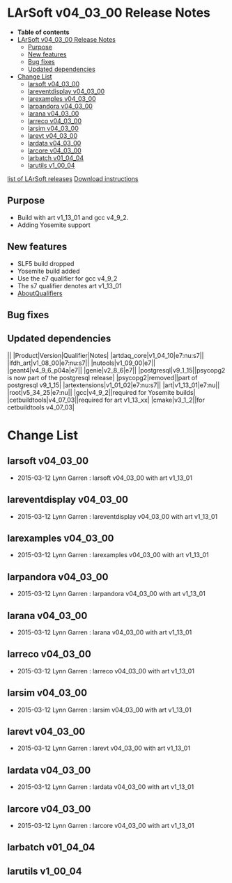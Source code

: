 LArSoft v04\_03\_00 Release Notes
======================================================================

-   **Table of contents**
-   [LArSoft v04\_03\_00 Release Notes](#LArSoft-v04_03_00-Release-Notes)
    -   [Purpose](#Purpose)
    -   [New features](#New-features)
    -   [Bug fixes](#Bug-fixes)
    -   [Updated dependencies](#Updated-dependencies)
-   [Change List](#Change-List)
    -   [larsoft v04\_03\_00](#larsoft-v04_03_00)
    -   [lareventdisplay v04\_03\_00](#lareventdisplay-v04_03_00)
    -   [larexamples v04\_03\_00](#larexamples-v04_03_00)
    -   [larpandora v04\_03\_00](#larpandora-v04_03_00)
    -   [larana v04\_03\_00](#larana-v04_03_00)
    -   [larreco v04\_03\_00](#larreco-v04_03_00)
    -   [larsim v04\_03\_00](#larsim-v04_03_00)
    -   [larevt v04\_03\_00](#larevt-v04_03_00)
    -   [lardata v04\_03\_00](#lardata-v04_03_00)
    -   [larcore v04\_03\_00](#larcore-v04_03_00)
    -   [larbatch v01\_04\_04](#larbatch-v01_04_04)
    -   [larutils v1\_00\_04](#larutils-v1_00_04)

[list of LArSoft releases](LArSoft_release_list)
[Download instructions](http://scisoft.fnal.gov/scisoft/bundles/larsoft/v04_03_00/larsoft-v04_03_00.html)

Purpose
--------------------

-   Build with art v1\_13\_01 and gcc v4\_9\_2.
-   Adding Yosemite support

New features
------------------------------

-   SLF5 build dropped
-   Yosemite build added
-   Use the e7 qualifier for gcc v4\_9\_2
-   The s7 qualifier denotes art v1\_13\_01
-   [AboutQualifiers](/redmine/projects/cet-is-public/wiki/AboutQualifiers)

Bug fixes
------------------------

Updated dependencies
----------------------------------------------

||
|Product|Version|Qualifier|Notes|
|artdaq\_core|v1\_04\_10|e7:nu:s7||
|ifdh\_art|v1\_08\_00|e7:nu:s7||
|nutools|v1\_09\_00|e7||
|geant4|v4\_9\_6\_p04a|e7||
|genie|v2\_8\_6|e7||
|postgresql|v9\_1\_15||psycopg2 is now part of the postgresql release|
|psycopg2|removed||part of postgresql v9\_1\_15|
|artextensions|v1\_01\_02|e7:nu:s7||
|art|v1\_13\_01|e7:nu||
|root|v5\_34\_25|e7:nu||
|gcc|v4\_9\_2||required for Yosemite builds|
|cetbuildtools|v4\_07\_03||required for art v1\_13\_xx|
|cmake|v3\_1\_2||for cetbuildtools v4\_07\_03|

Change List
============================

larsoft v04\_03\_00
------------------------------------------

-   2015-03-12 Lynn Garren : larsoft v04\_03\_00 with art v1\_13\_01

lareventdisplay v04\_03\_00
----------------------------------------------------------

-   2015-03-12 Lynn Garren : lareventdisplay v04\_03\_00 with art v1\_13\_01

larexamples v04\_03\_00
--------------------------------------------------

-   2015-03-12 Lynn Garren : larexamples v04\_03\_00 with art v1\_13\_01

larpandora v04\_03\_00
------------------------------------------------

-   2015-03-12 Lynn Garren : larpandora v04\_03\_00 with art v1\_13\_01

larana v04\_03\_00
----------------------------------------

-   2015-03-12 Lynn Garren : larana v04\_03\_00 with art v1\_13\_01

larreco v04\_03\_00
------------------------------------------

-   2015-03-12 Lynn Garren : larreco v04\_03\_00 with art v1\_13\_01

larsim v04\_03\_00
----------------------------------------

-   2015-03-12 Lynn Garren : larsim v04\_03\_00 with art v1\_13\_01

larevt v04\_03\_00
----------------------------------------

-   2015-03-12 Lynn Garren : larevt v04\_03\_00 with art v1\_13\_01

lardata v04\_03\_00
------------------------------------------

-   2015-03-12 Lynn Garren : lardata v04\_03\_00 with art v1\_13\_01

larcore v04\_03\_00
------------------------------------------

-   2015-03-12 Lynn Garren : larcore v04\_03\_00 with art v1\_13\_01

larbatch v01\_04\_04
--------------------------------------------

larutils v1\_00\_04
------------------------------------------
